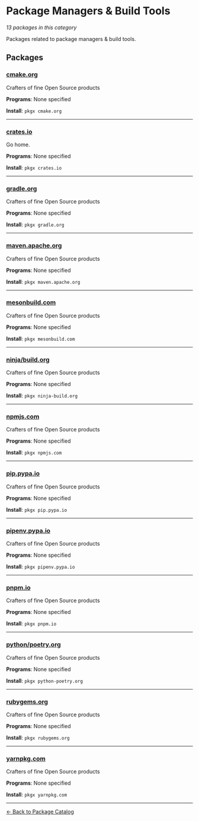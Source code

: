 # Package Managers & Build Tools

*13 packages in this category*

Packages related to package managers & build tools.

## Packages

### [cmake.org](../packages/cmake-org.md)

Crafters of fine Open Source products

**Programs**: None specified

**Install**: `pkgx cmake.org`

---

### [crates.io](../packages/crates-io.md)

Go home.

**Programs**: None specified

**Install**: `pkgx crates.io`

---

### [gradle.org](../packages/gradle-org.md)

Crafters of fine Open Source products

**Programs**: None specified

**Install**: `pkgx gradle.org`

---

### [maven.apache.org](../packages/maven-apache-org.md)

Crafters of fine Open Source products

**Programs**: None specified

**Install**: `pkgx maven.apache.org`

---

### [mesonbuild.com](../packages/mesonbuild-com.md)

Crafters of fine Open Source products

**Programs**: None specified

**Install**: `pkgx mesonbuild.com`

---

### [ninja/build.org](../packages/ninja/build-org.md)

Crafters of fine Open Source products

**Programs**: None specified

**Install**: `pkgx ninja-build.org`

---

### [npmjs.com](../packages/npmjs-com.md)

Crafters of fine Open Source products

**Programs**: None specified

**Install**: `pkgx npmjs.com`

---

### [pip.pypa.io](../packages/pip-pypa-io.md)

Crafters of fine Open Source products

**Programs**: None specified

**Install**: `pkgx pip.pypa.io`

---

### [pipenv.pypa.io](../packages/pipenv-pypa-io.md)

Crafters of fine Open Source products

**Programs**: None specified

**Install**: `pkgx pipenv.pypa.io`

---

### [pnpm.io](../packages/pnpm-io.md)

Crafters of fine Open Source products

**Programs**: None specified

**Install**: `pkgx pnpm.io`

---

### [python/poetry.org](../packages/python/poetry-org.md)

Crafters of fine Open Source products

**Programs**: None specified

**Install**: `pkgx python-poetry.org`

---

### [rubygems.org](../packages/rubygems-org.md)

Crafters of fine Open Source products

**Programs**: None specified

**Install**: `pkgx rubygems.org`

---

### [yarnpkg.com](../packages/yarnpkg-com.md)

Crafters of fine Open Source products

**Programs**: None specified

**Install**: `pkgx yarnpkg.com`

---

[← Back to Package Catalog](../package-catalog.md)
